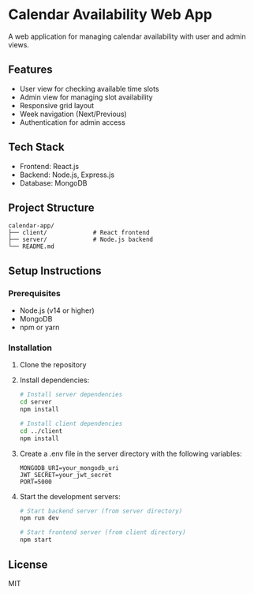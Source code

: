 # Calendar Availability Web App

A web application for managing calendar availability with user and admin views.

## Features

- User view for checking available time slots
- Admin view for managing slot availability
- Responsive grid layout
- Week navigation (Next/Previous)
- Authentication for admin access

## Tech Stack

- Frontend: React.js
- Backend: Node.js, Express.js
- Database: MongoDB

## Project Structure

```
calendar-app/
├── client/             # React frontend
├── server/             # Node.js backend
└── README.md
```

## Setup Instructions

### Prerequisites

- Node.js (v14 or higher)
- MongoDB
- npm or yarn

### Installation

1. Clone the repository
2. Install dependencies:
   ```bash
   # Install server dependencies
   cd server
   npm install

   # Install client dependencies
   cd ../client
   npm install
   ```

3. Create a .env file in the server directory with the following variables:
   ```
   MONGODB_URI=your_mongodb_uri
   JWT_SECRET=your_jwt_secret
   PORT=5000
   ```

4. Start the development servers:
   ```bash
   # Start backend server (from server directory)
   npm run dev

   # Start frontend server (from client directory)
   npm start
   ```

## License

MIT 
